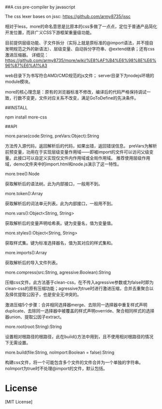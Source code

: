 ##A css pre-compiler by javascript

The css lexer bases on jssc: https://github.com/army8735/jssc

相对于less，more的命名意思是比原本的css多做了一点点，定位于普通产品简化开发位置，而非广义CSS下游框架重量级功能。

目前提供层级功能、子文件拆分（实际上就是原标准的@import语法，并不擅自发明规范之外的新语法）、层级变量、自动拆分字符串、@extend继承；还有css激进压缩器。
详细见：https://github.com/army8735/more/wiki/%E8%AF%B4%E6%98%8E%E6%96%87%E6%A1%A3

web目录下为书写符合AMD/CMD规范的js文件；
server目录下为nodejs环境的module模块。

more的核心理念是：原有的浏览器标准不修改，编译后的代码严格保持调试一致，行数不变更，文件对应关系不改变，满足GoToDefine的先决条件。

##INSTALL

npm install more-css

##API

more.parse(code:String, preVars:Object):String

方法传入源代码，返回解析后的代码，如果出错，返回错误信息。
preVars为解析前预变量，功用在于实现层级变量作用域——即被import的文件可以访问父级变量。此接口可以自定义实现仅文件内作用域或全局作用域。
推荐使用层级作用域，demo文件夹中的import.html和node.js演示了这一特性。

more.tree():Node

获取解析后的语法树。此为内部接口，一般用不到。

more.token():Array<Token>

获取解析后的词法单元列表。此为内部接口，一般用不到。

more.vars():Object<String, String>

获取解析后的变量声明哈希表。键为变量名，值为变量值。

more.styles():Object<String, String>

获取样式集。键为标准选择器名，值为其对应的样式集和。

more.imports():Array

获取解析后的导入文件列表。

more.compress(src:String, agressive:Boolean):String

压缩css文件。此方法基于clean-css，在不传入agressive参数或为false时即为clean-css的原有压缩功能；agressive为true时进行激进压缩，合并去重聚合以及择优提取公因子，也是安全无冲突的。

激进压缩5个步骤：合并相同选择器merge、去除同一选择器中重复样式声明duplicate、去除同一选择器中被覆盖的样式声明override、聚合相同样式的选择器union、提取公因子extract。

more.root(root:String):String

设置相对根路径的根路径，此在build()方法中用到，且不使用相对根路径的情况下无需设置。

more.build(file:String, noImport:Boolean = false):String

构建css文件，将一个可能包含多个文件的文件合并为一个单独的字符串。noImport为true时不处理@import的文件，默认包括。

# License

[MIT License]